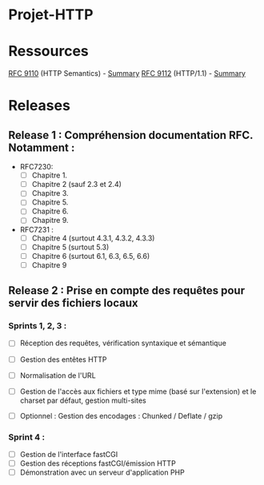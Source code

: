 # Projet-HTTP

# Ressources

[RFC 9110](https://www.rfc-editor.org/rfc/rfc9110.html) (HTTP Semantics) - [Summary](https://www.bortzmeyer.org/9110.html)
[RFC 9112](https://www.rfc-editor.org/rfc/rfc9112) (HTTP/1.1) - [Summary](https://www.bortzmeyer.org/9112.html)

# Releases

## Release 1 : Compréhension documentation RFC. Notamment :
  * RFC7230:
    * [ ] Chapitre 1.
    * [ ] Chapitre 2 (sauf 2.3 et 2.4)
    * [ ] Chapitre 3.
    * [ ] Chapitre 5.
    * [ ] Chapitre 6.
    * [ ] Chapitre 9.
  * RFC7231 :
    * [ ] Chapitre 4 (surtout 4.3.1, 4.3.2, 4.3.3)
    * [ ] Chapitre 5 (surtout 5.3)
    * [ ] Chapitre 6 (surtout 6.1, 6.3, 6.5, 6.6)
    * [ ] Chapitre 9

## Release 2 : Prise en compte des requêtes pour servir des fichiers locaux

### Sprints 1, 2, 3 :
 * [ ] Réception des requêtes, vérification syntaxique et sémantique
 * [ ] Gestion des entêtes HTTP
 * [ ] Normalisation de l'URL
 * [ ] Gestion de l'accès aux fichiers et type mime (basé sur l'extension) et le charset par défaut, gestion multi-sites
 * [ ] Optionnel : Gestion des encodages : Chunked / Deflate / gzip


### Sprint 4 :
  * [ ] Gestion de l'interface fastCGI
  * [ ] Gestion des réceptions fastCGI/émission HTTP
  * [ ] Démonstration avec un serveur d'application PHP
